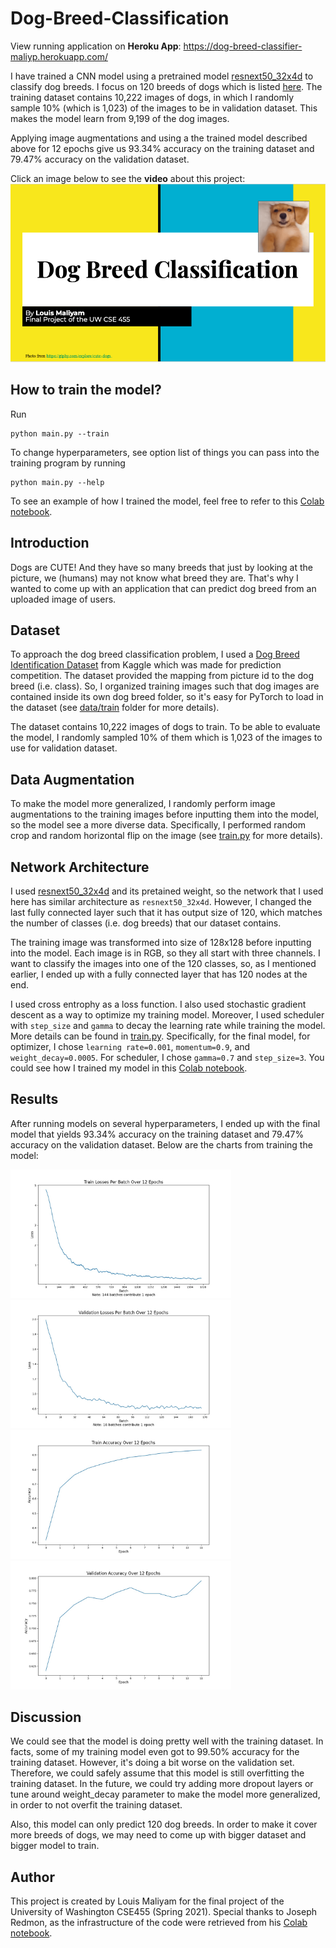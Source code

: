 # Dog-Breed-Classification

View running application on **Heroku App**: https://dog-breed-classifier-maliyp.herokuapp.com/

I have trained a CNN model using a pretrained model [resnext50_32x4d](https://pytorch.org/hub/pytorch_vision_resnext/) to classify dog breeds. I focus on 120 breeds of dogs which is listed [here](data/classes.txt). The training dataset contains 10,222 images of dogs, in which I randomly sample 10% (which is 1,023) of the images to be in validation dataset. This makes the model learn from 9,199 of the dog images.

Applying image augmentations and using a the trained model described above for 12 epochs give us 93.34% accuracy on the training dataset and 79.47% accuracy on the validation dataset.

Click an image below to see the **video** about this project:
[![Video overview](figures/video-thumbnail.png)](https://youtu.be/gLeTgqN6ojs)

## How to train the model?

Run
```
python main.py --train
```
To change hyperparameters, see option list of things you can pass into the training program by running
```
python main.py --help
```
To see an example of how I trained the model, feel free to refer to this [Colab notebook](https://colab.research.google.com/drive/1hLzUMpJpho_-E_zT1pagCJ-urzeGTHld?usp=sharing).

## Introduction

Dogs are CUTE! And they have so many breeds that just by looking at the picture, we (humans) may not know what breed they are. That's why I wanted to come up with an application that can predict dog breed from an uploaded image of users.

## Dataset

To approach the dog breed classification problem, I used a [Dog Breed Identification Dataset](https://www.kaggle.com/c/dog-breed-identification/overview) from Kaggle which was made for prediction competition. The dataset provided the mapping from picture id to the dog breed (i.e. class). So, I organized training images such that dog images are contained inside its own dog breed folder, so it's easy for PyTorch to load in the dataset (see [data/train](data/train) folder for more details).

The dataset contains 10,222 images of dogs to train. To be able to evaluate the model, I randomly sampled 10% of them which is 1,023 of the images to use for validation dataset.

## Data Augmentation

To make the model more generalized, I randomly perform image augmentations to the training images before inputting them into the model, so the model see a more diverse data. Specifically, I performed random crop and random horizontal flip on the image (see [train.py](src/train.py#L25) for more details).

## Network Architecture

I used [resnext50_32x4d](https://pytorch.org/hub/pytorch_vision_resnext/) and its pretained weight, so the network that I used here has similar architecture as `resnext50_32x4d`. However, I changed the last fully connected layer such that it has output size of 120, which matches the number of classes (i.e. dog breeds) that our dataset contains.

The training image was transformed into size of 128x128 before inputting into the model. Each image is in RGB, so they all start with three channels. I want to classify the images into one of the 120 classes, so, as I mentioned earlier, I ended up with a fully connected layer that has 120 nodes at the end.

I used cross entrophy as a loss function. I also used stochastic gradient descent as a way to optimize my training model. Moreover, I used scheduler with `step_size` and `gamma` to decay the learning rate while training the model. More details can be found in [train.py](src/train.py). Specifically, for the final model, for optimizer, I chose `learning rate=0.001`, `momentum=0.9`, and `weight_decay=0.0005`. For scheduler, I chose `gamma=0.7` and `step_size=3`. You could see how I trained my model in this [Colab notebook](https://colab.research.google.com/drive/1hLzUMpJpho_-E_zT1pagCJ-urzeGTHld?usp=sharing).

## Results

After running models on several hyperparameters, I ended up with the final model that yields 93.34% accuracy on the training dataset and 79.47% accuracy on the validation dataset. Below are the charts from training the model:

<img src="figures/final_model/train-losses.jpg" alt="Train losses"
	title="Train loss" width="70%" />
<img src="figures/final_model/val-losses.jpg" alt="Validation losses"
	title="Validation loss" width="70%" />
<img src="figures/final_model/train-acc.jpg" alt="Train accuracy"
	title="Train accuracy" width="70%" />
<img src="figures/final_model/val-acc.jpg" alt="Validation accuracy"
	title="Validation accuracy" width="70%" />

## Discussion

We could see that the model is doing pretty well with the training dataset. In facts, some of my training model even got to 99.50% accuracy for the training dataset. However, it's doing a bit worse on the validation set. Therefore, we could safely assume that this model is still overfitting the training dataset. In the future, we could try adding more dropout layers or tune around weight_decay parameter to make the model more generalized, in order to not overfit the training dataset.

Also, this model can only predict 120 dog breeds. In order to make it cover more breeds of dogs, we may need to come up with bigger dataset and bigger model to train.

## Author

This project is created by Louis Maliyam for the final project of the University of Washington CSE455 (Spring 2021). Special thanks to Joseph Redmon, as the infrastructure of the code were retrieved from his [Colab notebook](https://colab.research.google.com/drive/1kHo8VT-onDxbtS3FM77VImG35h_K_Lav#scrollTo=yRzPDiVzsyGz).
